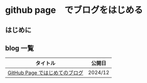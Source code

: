 # github page　でブログをはじめる

## はじめに

## blog 一覧
| タイトル |公開日|
| --- | --- |
|[GitHub Page ではじめてのブログ](./blog1.md)| 2024/12|


